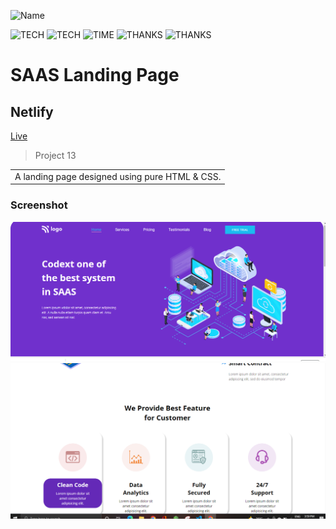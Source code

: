 ![Name](https://img.shields.io/badge/Project%20-SAAs%20%20Page-blue?style=for-the-badge)

![TECH](https://img.shields.io/badge/TECH-HTML-blue)
![TECH](https://img.shields.io/badge/TECH-CSS-orange)
![TIME](https://img.shields.io/badge/TIME-5%20Hour-red)
![THANKS](https://img.shields.io/badge/THANKS-Inueronai-yellowgreen)
![THANKS](https://img.shields.io/badge/THANKS-Hiteshchoudhary-yellowgreen)

# SAAS Landing Page
## Netlify
[Live](https://master--saas-online.netlify.app/)

> Project 13

<table>
<tr>
<td>
  A landing page designed using pure HTML & CSS.
</td>
</tr>
</table>

### Screenshot

![saas](./screenshot/saas1.PNG)
![saas](./screenshot/saas3.PNG)

